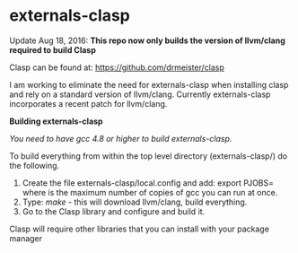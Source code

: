 **externals-clasp**
===============

Update Aug 18, 2016:   **This repo now only builds the version of llvm/clang required to build Clasp**

Clasp can be found at:   https://github.com/drmeister/clasp

I am working to eliminate the need for externals-clasp when installing clasp and rely on a standard version of llvm/clang. Currently externals-clasp incorporates a recent patch for llvm/clang.

**Building externals-clasp**

_You need to have gcc 4.8 or higher to build externals-clasp._

To build everything from within the top level directory (externals-clasp/) do the following.

1. Create the file externals-clasp/local.config and add:   export PJOBS=<N> where <N> is the maximum number of copies of gcc you can run at once.
1. Type:  _make_    - this will download llvm/clang, build everything.
2. Go to the Clasp library and configure and build it.

Clasp will require other libraries that you can install with your package manager
